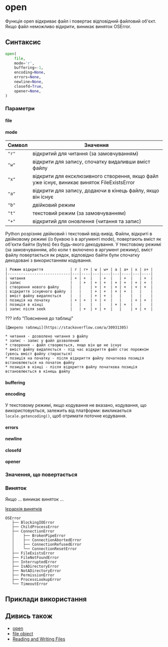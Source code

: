 # open

Функція open відкриває файл і повертає відповідний файловий об'єкт. Якщо файл неможливо
відкрити, виникає виняток OSError.

## Синтаксис

```python
open(
    file,
    mode='r',
    buffering=-1,
    encoding=None,
    errors=None,
    newline=None,
    closefd=True,
    opener=None,
)
```

### Параметри

#### file

#### mode

| Символ | Значення |
|--------|-----------|
| `"r"` | відкритий для читання (за замовчуванням) |
| `"w"` | відкрити для запису, спочатку видаливши вміст файлу |
| `"x"` | відкрити для ексклюзивного створення, якщо файл уже існує, виникає виняток FileExistsError |
| `"а"` | відкрити для запису, додаючи в кінець файлу, якщо він існує |
| `"b"` | двійковий режим |
| `"t"` | текстовий режим (за замовчуванням) |
| `"+"` | відкритий для оновлення (читання та запис) |

Python розрізняє двійковий і текстовий ввід-вивід.  Файли, відкриті в
двійковому режимі (із буквою `b` в аргументі mode), повертають вміст як об'єкти
байти (bytes) без будь-якого декодування. У текстовому режимі (за
замовчуванням, або коли `t` включено в аргумент режиму), вміст файлу
повертається як рядок, відповідно байти були спочатку декодовані з
використанням кодування.


```
| Режим відкриття            | r | r+ | w | w+ | a | a+ | x | x+ |
|----------------------------|---|----|---|----|---|----|---|----|
| читання                    | + | +  |   | +  |   | +  |   | +  |
| запис                      |   | +  | + | +  | + | +  | + | +  |
| створення нового файлу     |   |    | + | +  | + | +  | + | +  |
| відкриття існуючого файлу  |   |    | + | +  | + | +  |   |    |
| вміст файлу видаляється    |   |    | + | +  |   |    |   |    |
| позиція на початку         | + | +  | + | +  |   |    | + | +  |
| позиція в кінці            |   |    |   |    | + | +  |   |    |
| запис після seek           |   | +  | + | +  |   |    | + | +  |
```

??? info "Пояснення до таблиці"

    [Джерело таблиці](https://stackoverflow.com/a/30931305)

    * читання - дозволено читання з файлу
    * запис - запис у файл дозволений
    * створення - файл створюється, якщо він ще не існує
    * вміст файлу видаляється - під час відкриття файл стає порожнім (увесь вміст файлу стирається)
    * позиція на початку - після відкриття файлу початкова позиція встановлюється на початок файлу
    * позиція в кінці - після відкриття файлу початкова позиція встановлюється в кінець файлу

#### buffering

#### encoding

У текстовому режимі, якщо кодування не вказано, кодування, що використовується,
залежить від платформи: викликається `locale.getencoding()`, щоб отримати поточне
кодування.

#### errors
#### newline
#### closefd
#### opener

### Значення, що повертається


### Виняток

Якщо ... виникає виняток ...

[Ієрархія винятків](https://docs.python.org/3/library/exceptions.html#exception-hierarchy)

```
OSError
   ├── BlockingIOError
   ├── ChildProcessError
   ├── ConnectionError
   │    ├── BrokenPipeError
   │    ├── ConnectionAbortedError
   │    ├── ConnectionRefusedError
   │    └── ConnectionResetError
   ├── FileExistsError
   ├── FileNotFoundError
   ├── InterruptedError
   ├── IsADirectoryError
   ├── NotADirectoryError
   ├── PermissionError
   ├── ProcessLookupError
   └── TimeoutError
```

## Приклади використання



## Дивись також

* [open](https://docs.python.org/3/library/functions.html#open)
* [file object](https://docs.python.org/3/glossary.html#term-file-object)
* [Reading and Writing Files](https://docs.python.org/3/tutorial/inputoutput.html#tut-files)

